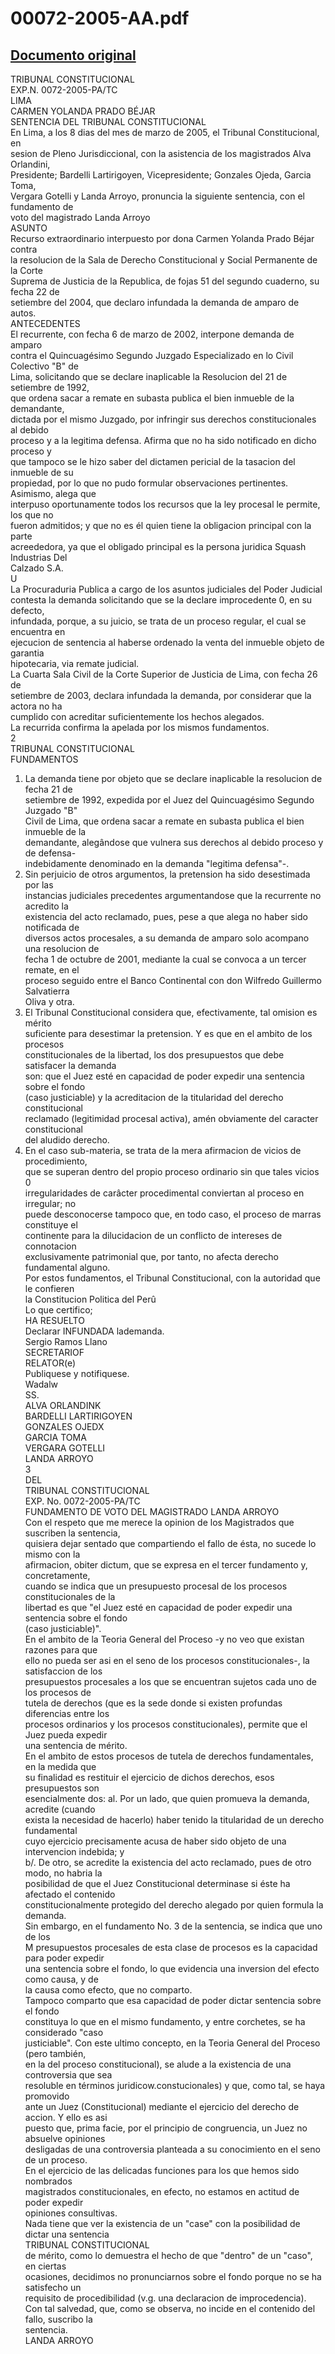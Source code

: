 
00072-2005-AA.pdf
=================
  
[Documento original](https://tc.gob.pe/jurisprudencia/2006/00072-2005-AA.pdf)  
---  
TRIBUNAL CONSTITUCIONAL  
EXP.N. 0072-2005-PA/TC  
LIMA  
CARMEN YOLANDA PRADO BÉJAR  
SENTENCIA DEL TRIBUNAL CONSTITUCIONAL  
En Lima, a los 8 dias del mes de marzo de 2005, el Tribunal Constitucional, en  
sesion de Pleno Jurisdiccional, con la asistencia de los magistrados Alva Orlandini,  
Presidente; Bardelli Lartirigoyen, Vicepresidente; Gonzales Ojeda, Garcia Toma,  
Vergara Gotelli y Landa Arroyo, pronuncia la siguiente sentencia, con el fundamento de  
voto del magistrado Landa Arroyo  
ASUNTO  
Recurso extraordinario interpuesto por dona Carmen Yolanda Prado Béjar contra  
la resolucion de la Sala de Derecho Constitucional y Social Permanente de la Corte  
Suprema de Justicia de la Republica, de fojas 51 del segundo cuaderno, su fecha 22 de  
setiembre del 2004, que declaro infundada la demanda de amparo de autos.  
ANTECEDENTES  
El recurrente, con fecha 6 de marzo de 2002, interpone demanda de amparo  
contra el Quincuagésimo Segundo Juzgado Especializado en lo Civil Colectivo "B" de  
Lima, solicitando que se declare inaplicable la Resolucion del 21 de setiembre de 1992,  
que ordena sacar a remate en subasta publica el bien inmueble de la demandante,  
dictada por el mismo Juzgado, por infringir sus derechos constitucionales al debido  
proceso y a la legitima defensa. Afirma que no ha sido notificado en dicho proceso y  
que tampoco se le hizo saber del dictamen pericial de la tasacion del inmueble de su  
propiedad, por lo que no pudo formular observaciones pertinentes. Asimismo, alega que  
interpuso oportunamente todos los recursos que la ley procesal le permite, los que no  
fueron admitidos; y que no es él quien tiene la obligacion principal con la parte  
acreededora, ya que el obligado principal es la persona juridica Squash Industrias Del  
Calzado S.A.  
U  
La Procuraduria Publica a cargo de los asuntos judiciales del Poder Judicial  
contesta la demanda solicitando que se la declare improcedente 0, en su defecto,  
infundada, porque, a su juicio, se trata de un proceso regular, el cual se encuentra en  
ejecucion de sentencia al haberse ordenado la venta del inmueble objeto de garantia  
hipotecaria, via remate judicial.  
La Cuarta Sala Civil de la Corte Superior de Justicia de Lima, con fecha 26 de  
setiembre de 2003, declara infundada la demanda, por considerar que la actora no ha  
cumplido con acreditar suficientemente los hechos alegados.  
La recurrida confirma la apelada por los mismos fundamentos.  
2  
TRIBUNAL CONSTITUCIONAL  
FUNDAMENTOS  
1. La demanda tiene por objeto que se declare inaplicable la resolucion de fecha 21 de  
setiembre de 1992, expedida por el Juez del Quincuagésimo Segundo Juzgado "B"  
Civil de Lima, que ordena sacar a remate en subasta publica el bien inmueble de la  
demandante, alegândose que vulnera sus derechos al debido proceso y de defensa-  
indebidamente denominado en la demanda "legitima defensa"-.  
2. Sin perjuicio de otros argumentos, la pretension ha sido desestimada por las  
instancias judiciales precedentes argumentandose que la recurrente no acredito la  
existencia del acto reclamado, pues, pese a que alega no haber sido notificada de  
diversos actos procesales, a su demanda de amparo solo acompano una resolucion de  
fecha 1 de octubre de 2001, mediante la cual se convoca a un tercer remate, en el  
proceso seguido entre el Banco Continental con don Wilfredo Guillermo Salvatierra  
Oliva y otra.  
3. El Tribunal Constitucional considera que, efectivamente, tal omision es mérito  
suficiente para desestimar la pretension. Y es que en el ambito de los procesos  
constitucionales de la libertad, los dos presupuestos que debe satisfacer la demanda  
son: que el Juez esté en capacidad de poder expedir una sentencia sobre el fondo  
(caso justiciable) y la acreditacion de la titularidad del derecho constitucional  
reclamado (legitimidad procesal activa), amén obviamente del caracter constitucional  
del aludido derecho.  
4. En el caso sub-materia, se trata de la mera afirmacion de vicios de procedimiento,  
que se superan dentro del propio proceso ordinario sin que tales vicios 0  
irregularidades de carâcter procedimental conviertan al proceso en irregular; no  
puede desconocerse tampoco que, en todo caso, el proceso de marras constituye el  
continente para la dilucidacion de un conflicto de intereses de connotacion  
exclusivamente patrimonial que, por tanto, no afecta derecho fundamental alguno.  
Por estos fundamentos, el Tribunal Constitucional, con la autoridad que le confieren  
la Constitucion Politica del Perû  
Lo que certifico;  
HA RESUELTO  
Declarar INFUNDADA lademanda.  
Sergio Ramos Llano  
SECRETARIOF  
RELATOR(e)  
Publiquese y notifiquese.  
Wadalw  
SS.  
ALVA ORLANDINK  
BARDELLI LARTIRIGOYEN  
GONZALES OJEDX  
GARCIA TOMA  
VERGARA GOTELLI  
LANDA ARROYO  
3  
DEL  
TRIBUNAL CONSTITUCIONAL  
EXP. No. 0072-2005-PA/TC  
FUNDAMENTO DE VOTO DEL MAGISTRADO LANDA ARROYO  
Con el respeto que me merece la opinion de los Magistrados que suscriben la sentencia,  
quisiera dejar sentado que compartiendo el fallo de ésta, no sucede lo mismo con la  
afirmacion, obiter dictum, que se expresa en el tercer fundamento y, concretamente,  
cuando se indica que un presupuesto procesal de los procesos constitucionales de la  
libertad es que "el Juez esté en capacidad de poder expedir una sentencia sobre el fondo  
(caso justiciable)".  
En el ambito de la Teoria General del Proceso -y no veo que existan razones para que  
ello no pueda ser asi en el seno de los procesos constitucionales-, la satisfaccion de los  
presupuestos procesales a los que se encuentran sujetos cada uno de los procesos de  
tutela de derechos (que es la sede donde si existen profundas diferencias entre los  
procesos ordinarios y los procesos constitucionales), permite que el Juez pueda expedir  
una sentencia de mérito.  
En el ambito de estos procesos de tutela de derechos fundamentales, en la medida que  
su finalidad es restituir el ejercicio de dichos derechos, esos presupuestos son  
esencialmente dos: al. Por un lado, que quien promueva la demanda, acredite (cuando  
exista la necesidad de hacerlo) haber tenido la titularidad de un derecho fundamental  
cuyo ejercicio precisamente acusa de haber sido objeto de una intervencion indebida; y  
b/. De otro, se acredite la existencia del acto reclamado, pues de otro modo, no habria la  
posibilidad de que el Juez Constitucional determinase si éste ha afectado el contenido  
constitucionalmente protegido del derecho alegado por quien formula la demanda.  
Sin embargo, en el fundamento No. 3 de la sentencia, se indica que uno de los  
M presupuestos procesales de esta clase de procesos es la capacidad para poder expedir  
una sentencia sobre el fondo, lo que evidencia una inversion del efecto como causa, y de  
la causa como efecto, que no comparto.  
Tampoco comparto que esa capacidad de poder dictar sentencia sobre el fondo  
constituya lo que en el mismo fundamento, y entre corchetes, se ha considerado "caso  
justiciable". Con este ultimo concepto, en la Teoria General del Proceso (pero también,  
en la del proceso constitucional), se alude a la existencia de una controversia que sea  
resoluble en términos juridicow.constucionales) y que, como tal, se haya promovido  
ante un Juez (Constitucional) mediante el ejercicio del derecho de accion. Y ello es asi  
puesto que, prima facie, por el principio de congruencia, un Juez no absuelve opiniones  
desligadas de una controversia planteada a su conocimiento en el seno de un proceso.  
En el ejercicio de las delicadas funciones para los que hemos sido nombrados  
magistrados constitucionales, en efecto, no estamos en actitud de poder expedir  
opiniones consultivas.  
Nada tiene que ver la existencia de un "case" con la posibilidad de dictar una sentencia  
TRIBUNAL CONSTITUCIONAL  
de mérito, como lo demuestra el hecho de que "dentro" de un "caso", en ciertas  
ocasiones, decidimos no pronunciarnos sobre el fondo porque no se ha satisfecho un  
requisito de procedibilidad (v.g. una declaracion de improcedencia).  
Con tal salvedad, que, como se observa, no incide en el contenido del fallo, suscribo la  
sentencia.  
LANDA ARROYO